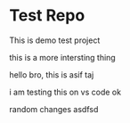 # Test Repo
 This is demo test project 

this is a more intersting thing 

hello bro, this is asif taj 

i am testing this on vs code  ok 


random changes  asdfsd
